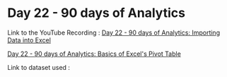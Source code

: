 
# Day 22 - 90 days of Analytics



Link to the YouTube Recording :
 [Day 22 - 90 days of Analytics: Importing Data into Excel](https://youtu.be/CUpEFBdVdz8)

  [Day 22 - 90 days of Analytics: Basics of Excel's Pivot Table](https://youtu.be/CUpEFBdVdz8)

  Link to dataset used :
  

